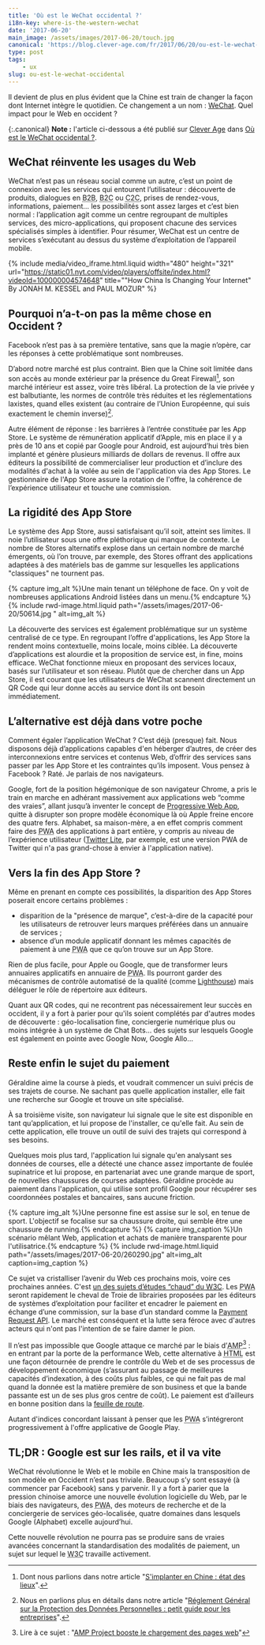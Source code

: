 ```yaml
---
title: 'Où est le WeChat occidental ?'
i18n-key: where-is-the-western-wechat
date: '2017-06-20'
main_image: /assets/images/2017-06-20/touch.jpg
canonical: 'https://blog.clever-age.com/fr/2017/06/20/ou-est-le-wechat-occidental/'
type: post
tags:
    - ux
slug: ou-est-le-wechat-occidental
---
```


Il devient de plus en plus évident que la Chine est train de changer la façon dont Internet intègre le quotidien. Ce changement a un nom : [WeChat](https://blog.clever-age.com/fr/2017/06/07/wechat-10-fonctionnalites-cles-pour-votre-entreprise/). Quel impact pour le Web en occident ?

<!-- more -->

{:.canonical}
**Note&nbsp;:** l'article ci-dessous a été publié sur [Clever Age](http://www.clever-age.com/fr/) dans [Où est le WeChat occidental ?](https://blog.clever-age.com/fr/2017/06/20/ou-est-le-wechat-occidental/).

## WeChat réinvente les usages du Web

WeChat n’est pas un réseau social comme un autre, c’est un point de connexion avec les services qui entourent l’utilisateur : découverte de produits, dialogues en <abbr lang="en" title="Business To Business">B2B</abbr>, <abbr lang="en" title="Business To Consumer">B2C</abbr> ou <abbr lang="en" title="Consumer To Consumer(s)">C2C</abbr>, prises de rendez-vous, informations, paiement… les possibilités sont assez larges et c’est bien normal : l’application agit comme un centre regroupant de multiples services, des micro-applications, qui proposent chacune des services spécialisés simples à identifier. Pour résumer, WeChat est un centre de services s’exécutant au dessus du système d’exploitation de l’appareil mobile.

{% include media/video_iframe.html.liquid width="480" height="321" url="https://static01.nyt.com/video/players/offsite/index.html?videoId=100000004574648" title="&quot;How China Is Changing Your Internet&quot; By JONAH M. KESSEL and PAUL MOZUR" %}

## Pourquoi n’a-t-on pas la même chose en Occident ?

Facebook n’est pas à sa première tentative, sans que la magie n’opère, car les réponses à cette problématique sont nombreuses.

D’abord notre marché est plus contraint. Bien que la Chine soit limitée dans son accès au monde extérieur par la présence du Great Firewall[^gf], son marché intérieur est assez, voire très libéral. La protection de la vie privée y est balbutiante, les normes de contrôle très réduites et les réglementations laxistes, quand elles existent (au contraire de l’Union Européenne, qui suis exactement le chemin inverse)[^rgdp].

[^gf]: Dont nous parlions dans notre article "[S'implanter en Chine : état des lieux](https://blog.clever-age.com/fr/2014/07/28/s-implanter-en-chine-etat-des-lieux/)".

[^rgdp]: Nous en parlions plus en détails dans notre article "[Réglement Général sur la Protection des Données Personnelles : petit guide pour les entreprises](https://blog.clever-age.com/fr/2017/04/04/reglement-general-sur-la-protection-des-donnees-personnel-petit-guide-pour-entreprises_rgpd/)".

Autre élément de réponse : les barrières à l’entrée constituée par les App Store. Le système de rémunération applicatif d’Apple, mis en place il y a près de 10 ans et copié par Google pour Android, est aujourd’hui très bien implanté et génère plusieurs milliards de dollars de revenus. Il offre aux éditeurs la possibilité de commercialiser leur production et d’inclure des modalités d'achat à la volée au sein de l'application via des App Stores. Le gestionnaire de l'App Store assure la rotation de l'offre, la cohérence de l’expérience utilisateur et touche une commission.

## La rigidité des App Store

Le système des App Store, aussi satisfaisant qu’il soit, atteint ses limites. Il noie l’utilisateur sous une offre pléthorique qui manque de contexte. Le nombre de Stores alternatifs explose dans un certain nombre de marché émergents, où l’on trouve, par exemple, des Stores offrant des applications adaptées à des matériels bas de gamme sur lesquelles les applications "classiques" ne tournent pas.

{% capture img_alt %}Une main tenant un téléphone de face. On y voit de nombreuses applications Android listées dans un menu.{% endcapture %}
{% include rwd-image.html.liquid
path="/assets/images/2017-06-20/50614.jpg "
alt=img_alt
%}

La découverte des services est également problématique sur un système centralisé de ce type. En regroupant l’offre d'applications, les App Store la rendent moins contextuelle, moins locale, moins ciblée. La découverte d’applications est alourdie et la proposition de service est, in fine, moins efficace. WeChat fonctionne mieux en proposant des services locaux, basés sur l’utilisateur et son réseau. Plutôt que de chercher dans un App Store, il est courant que les utilisateurs de WeChat scannent directement un QR Code qui leur donne accès au service dont ils ont besoin immédiatement.

## L’alternative est déjà dans votre poche

Comment égaler l’application WeChat ? C’est déjà (presque) fait. Nous disposons déjà d’applications capables d'en héberger d’autres, de créer des interconnexions entre services et contenus Web, d’offrir des services sans passer par les App Store et les contraintes qu’ils imposent. Vous pensez à Facebook ? Raté. Je parlais de nos navigateurs.

Google, fort de la position hégémonique de son navigateur Chrome, a pris le train en marche en adhérant massivement aux applications web “comme des vraies”, allant jusqu’à inventer le concept de [Progressive Web App](https://blog.clever-age.com/fr/2016/12/29/les-progressive-web-apps-pour-booster-ux/), quitte à disrupter son propre modèle économique là où Apple freine encore des quatre fers. Alphabet, sa maison-mère, a en effet compris comment faire des <abbr lang="en" title="Progressive Web Apps">PWA</abbr> des applications à part entière, y compris au niveau de l’expérience utilisateur ([Twitter Lite](https://mobile.twitter.com/), par exemple, est une version PWA de Twitter qui n'a pas grand-chose à envier à l'application native).

## Vers la fin des App Store ?

Même en prenant en compte ces possibilités, la disparition des App Stores poserait encore certains problèmes :

* disparition de la "présence de marque", c’est-à-dire de la capacité pour les utilisateurs de retrouver leurs marques préférées dans un annuaire de services ;
* absence d’un module applicatif donnant les mêmes capacités de paiement à une <abbr lang="en" title="Progressive Web App">PWA</abbr> que ce qu’on trouve sur un App Store.

Rien de plus facile, pour Apple ou Google, que de transformer leurs annuaires applicatifs en annuaire de <abbr lang="en" title="Progressive Web Apps">PWA</abbr>. Ils pourront garder des mécanismes de contrôle automatisé de la qualité (comme [Lighthouse](https://developers.google.com/web/tools/lighthouse/)) mais déléguer le rôle de répertoire aux éditeurs.

Quant aux QR codes, qui ne recontrent pas nécessairement leur succès en occident, il y a fort à parier pour qu'ils soient complétés par d'autres modes de découverte : géo-localisation fine, conciergerie numérique plus ou moins intégrée à un système de Chat Bots… des sujets sur lesquels Google est également en pointe avec Google Now, Google Allo…

## Reste enfin le sujet du paiement

Géraldine aime la course à pieds, et voudrait commencer un suivi précis de ses trajets de course. Ne sachant pas quelle application installer, elle fait une recherche sur Google et trouve un site spécialisé.

À sa troisième visite, son navigateur lui signale que le site est disponible en tant qu’application, et lui propose de l'installer, ce qu'elle fait. Au sein de cette application, elle trouve un outil de suivi des trajets qui correspond à ses besoins.

Quelques mois plus tard, l'application lui signale qu'en analysant ses données de courses, elle a détecté une chance assez importante de foulée supinatrice et lui propose, en partenariat avec une grande marque de sport, de nouvelles chaussures de courses adaptées. Géraldine procède au paiement dans l'application, qui utilise sont profil Google pour récupérer ses coordonnées postales et bancaires, sans aucune friction.

{% capture img_alt %}Une personne fine est assise sur le sol, en tenue de sport. L'objectif se focalise sur sa chaussure droite, qui semble être une chaussure de running.{% endcapture %}
{% capture img_caption %}Un scénario mêlant Web, application et achats de manière transparente pour l'utilisatrice.{% endcapture %}
{% include rwd-image.html.liquid
path="/assets/images/2017-06-20/260290.jpg"
alt=img_alt
caption=img_caption
%}

Ce sujet va cristalliser l’avenir du Web ces prochains mois, voire ces prochaines années. C'est [un des sujets d’études “chaud” du <abbr title="World Wide Web Consortium">W3C</abbr>](https://www.w3.org/Payments/ "Web Payments at W3C: Making Payments Easy on the Web"). Les <abbr lang="en" title="Progressive Web Apps">PWA</abbr> seront rapidement le cheval de Troie de librairies proposées par les éditeurs de systèmes d’exploitation pour faciliter et encadrer le paiement en échange d’une commission, sur la base d’un standard comme la [Payment Request API](https://developers.google.com/web/fundamentals/discovery-and-monetization/payment-request/). Le marché est conséquent et la lutte sera féroce avec d'autres acteurs qui n'ont pas l'intention de se faire damer le pion.

Il n’est pas impossible que Google attaque ce marché par le biais d’<abbr lang="en" title="Accelerated Mobile Pages">AMP</abbr>[^amp] : en entrant par la porte de la performance Web, cette alternative à <abbr lang="en" title="HyperText Markup Language, le fondement sémantique du Web">HTML</abbr> est une façon détournée de prendre le contrôle du Web et de ses processus de développement économique (s’assurant au passage de meilleures capacités d’indexation, à des coûts plus faibles, ce qui ne fait pas de mal quand la donnée est la matière première de son business et que la bande passante est un de ses plus gros centre de coût). Le paiement est d’ailleurs en bonne position dans la [feuille de route](https://www.ampproject.org/roadmap/ "Feuille de route du projet AMP"). </abbr>

Autant d'indices concordant laissant à penser que les <abbr lang="en" title="Progressive Web Apps">PWA</abbr> s’intégreront progressivement à l'offre applicative de Google Play.

[^amp]: Lire à ce sujet : "[AMP Project booste le chargement des pages web](https://blog.clever-age.com/fr/2016/02/08/amp-project-booste-le-chargement-des-pages-web/)"

## TL;DR : Google est sur les rails, et il va vite

WeChat révolutionne le Web et le mobile en Chine mais la transposition de son modèle en Occident n’est pas triviale. Beaucoup s’y sont essayé (à commencer par Facebook) sans y parvenir. Il y a fort à parier que la pression chinoise amorce une nouvelle évolution logicielle du Web, par le biais des navigateurs, des <abbr lang="en" title="Progressive Web Apps">PWA</abbr>, des moteurs de recherche et de la conciergerie de services géo-localisée, quatre domaines dans lesquels Google (Alphabet) excelle aujourd’hui.

Cette nouvelle révolution ne pourra pas se produire sans de vraies avancées concernant la standardisation des modalités de paiement, un sujet sur lequel le <abbr title="World Wide Web Consortium">W3C</abbr> travaille activement.
